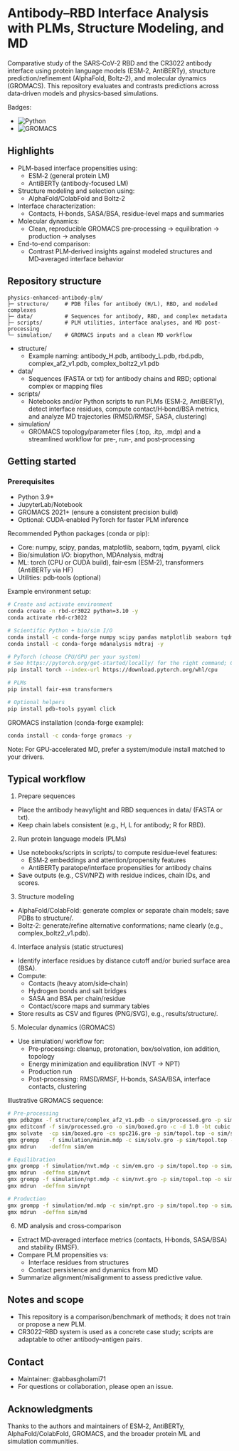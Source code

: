 # Antibody–RBD Interface Analysis with PLMs, Structure Modeling, and MD

Comparative study of the SARS‑CoV‑2 RBD and the CR3022 antibody interface using protein language models (ESM‑2, AntiBERTy), structure prediction/refinement (AlphaFold, Boltz‑2), and molecular dynamics (GROMACS). This repository evaluates and contrasts predictions across data‑driven models and physics‑based simulations.

Badges:
- ![Python](https://img.shields.io/badge/Python-3.9%2B-blue.svg)
- ![GROMACS](https://img.shields.io/badge/GROMACS-2021%2B-336699.svg)

## Highlights
- PLM-based interface propensities using:
  - ESM‑2 (general protein LM)
  - AntiBERTy (antibody-focused LM)
- Structure modeling and selection using:
  - AlphaFold/ColabFold and Boltz‑2
- Interface characterization:
  - Contacts, H‑bonds, SASA/BSA, residue‑level maps and summaries
- Molecular dynamics:
  - Clean, reproducible GROMACS pre‑processing → equilibration → production → analyses
- End-to-end comparison:
  - Contrast PLM‑derived insights against modeled structures and MD‑averaged interface behavior

## Repository structure
```
physics-enhanced-antibody-plm/
├─ structure/     # PDB files for antibody (H/L), RBD, and modeled complexes
├─ data/          # Sequences for antibody, RBD, and complex metadata
├─ scripts/       # PLM utilities, interface analyses, and MD post-processing
└─ simulation/    # GROMACS inputs and a clean MD workflow
```

- structure/
  - Example naming: antibody_H.pdb, antibody_L.pdb, rbd.pdb, complex_af2_v1.pdb, complex_boltz2_v1.pdb
- data/
  - Sequences (FASTA or txt) for antibody chains and RBD; optional complex or mapping files
- scripts/
  - Notebooks and/or Python scripts to run PLMs (ESM‑2, AntiBERTy), detect interface residues, compute contact/H‑bond/BSA metrics, and analyze MD trajectories (RMSD/RMSF, SASA, clustering)
- simulation/
  - GROMACS topology/parameter files (.top, .itp, .mdp) and a streamlined workflow for pre‑, run‑, and post‑processing

## Getting started

### Prerequisites
- Python 3.9+
- JupyterLab/Notebook
- GROMACS 2021+ (ensure a consistent precision build)
- Optional: CUDA‑enabled PyTorch for faster PLM inference

Recommended Python packages (conda or pip):
- Core: numpy, scipy, pandas, matplotlib, seaborn, tqdm, pyyaml, click
- Bio/simulation I/O: biopython, MDAnalysis, mdtraj
- ML: torch (CPU or CUDA build), fair‑esm (ESM‑2), transformers (AntiBERTy via HF)
- Utilities: pdb‑tools (optional)

Example environment setup:
```bash
# Create and activate environment
conda create -n rbd-cr3022 python=3.10 -y
conda activate rbd-cr3022

# Scientific Python + bio/sim I/O
conda install -c conda-forge numpy scipy pandas matplotlib seaborn tqdm biopython -y
conda install -c conda-forge mdanalysis mdtraj -y

# PyTorch (choose CPU/GPU per your system)
# See https://pytorch.org/get-started/locally/ for the right command; CPU example:
pip install torch --index-url https://download.pytorch.org/whl/cpu

# PLMs
pip install fair-esm transformers

# Optional helpers
pip install pdb-tools pyyaml click
```

GROMACS installation (conda-forge example):
```bash
conda install -c conda-forge gromacs -y
```

Note: For GPU‑accelerated MD, prefer a system/module install matched to your drivers.

## Typical workflow

1) Prepare sequences
- Place the antibody heavy/light and RBD sequences in data/ (FASTA or txt).
- Keep chain labels consistent (e.g., H, L for antibody; R for RBD).

2) Run protein language models (PLMs)
- Use notebooks/scripts in scripts/ to compute residue‑level features:
  - ESM‑2 embeddings and attention/propensity features
  - AntiBERTy paratope/interface propensities for antibody chains
- Save outputs (e.g., CSV/NPZ) with residue indices, chain IDs, and scores.

3) Structure modeling
- AlphaFold/ColabFold: generate complex or separate chain models; save PDBs to structure/.
- Boltz‑2: generate/refine alternative conformations; name clearly (e.g., complex_boltz2_v1.pdb).

4) Interface analysis (static structures)
- Identify interface residues by distance cutoff and/or buried surface area (BSA).
- Compute:
  - Contacts (heavy atom/side‑chain)
  - Hydrogen bonds and salt bridges
  - SASA and BSA per chain/residue
  - Contact/score maps and summary tables
- Store results as CSV and figures (PNG/SVG), e.g., results/structure/.

5) Molecular dynamics (GROMACS)
- Use simulation/ workflow for:
  - Pre‑processing: cleanup, protonation, box/solvation, ion addition, topology
  - Energy minimization and equilibration (NVT → NPT)
  - Production run
  - Post‑processing: RMSD/RMSF, H‑bonds, SASA/BSA, interface contacts, clustering

Illustrative GROMACS sequence:
```bash
# Pre-processing
gmx pdb2gmx -f structure/complex_af2_v1.pdb -o sim/processed.gro -p sim/topol.top -i sim/posre.itp
gmx editconf -f sim/processed.gro -o sim/boxed.gro -c -d 1.0 -bt cubic
gmx solvate  -cp sim/boxed.gro -cs spc216.gro -p sim/topol.top -o sim/solv.gro
gmx grompp   -f simulation/minim.mdp -c sim/solv.gro -p sim/topol.top -o sim/em.tpr
gmx mdrun    -deffnm sim/em

# Equilibration
gmx grompp -f simulation/nvt.mdp -c sim/em.gro -p sim/topol.top -o sim/nvt.tpr
gmx mdrun  -deffnm sim/nvt
gmx grompp -f simulation/npt.mdp -c sim/nvt.gro -p sim/topol.top -o sim/npt.tpr
gmx mdrun  -deffnm sim/npt

# Production
gmx grompp -f simulation/md.mdp -c sim/npt.gro -p sim/topol.top -o sim/md.tpr
gmx mdrun  -deffnm sim/md
```

6) MD analysis and cross‑comparison
- Extract MD‑averaged interface metrics (contacts, H‑bonds, SASA/BSA) and stability (RMSF).
- Compare PLM propensities vs:
  - Interface residues from structures
  - Contact persistence and dynamics from MD
- Summarize alignment/misalignment to assess predictive value.


## Notes and scope
- This repository is a comparison/benchmark of methods; it does not train or propose a new PLM.
- CR3022–RBD system is used as a concrete case study; scripts are adaptable to other antibody–antigen pairs.


## Contact
- Maintainer: @abbasgholami71
- For questions or collaboration, please open an issue.

## Acknowledgments
Thanks to the authors and maintainers of ESM‑2, AntiBERTy, AlphaFold/ColabFold, GROMACS, and the broader protein ML and simulation communities.
